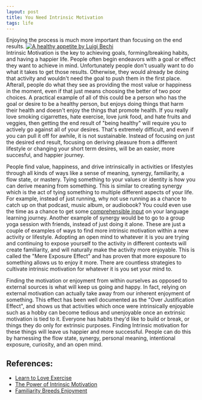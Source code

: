 ```yaml
---
layout: post
title: You Need Intrinsic Motivation
tags: life
---
```


Enjoying the process is much more important than focusing on the end results.
[![A healthy appetite by Luigi Bechi](https://upload.wikimedia.org/wikipedia/commons/thumb/9/97/Luigi_Bechi_A_healthy_appetite.jpg/494px-Luigi_Bechi_A_healthy_appetite.jpg?20221126131752)](https://commons.wikimedia.org/wiki/File:Luigi_Bechi_A_healthy_appetite.jpg)  
Intrinsic Motivation is the key to achieving goals, forming/breaking habits, and having a happier life. People often begin endeavors with a goal or effect they want to achieve in mind. Unfortunately people don't usually want to do what it takes to get those results. Otherwise, they would already be doing that activity and wouldn't need the goal to push them in the first place. Afterall, people do what they see as providing the most value or happiness in the moment, even if that just means choosing the better of two poor choices. A practical example of all of this could be a person who has the goal or desire to be a healthy person, but enjoys doing things that harm their health and doesn't enjoy the things that promote health. If you really love smoking cigarrettes, hate exercise, love junk food, and hate fruits and veggies, then getting the end result of "being healthy" will require you to actively go against all of your desires. That's extremely difficult, and even if you can pull it off for awhile, it is not sustainable. Instead of focusing on just the desired end result, focusing on deriving pleasure from a different lifestyle or changing your short term desires, will be an easier, more succesful, and happier journey. 

People find value, happiness, and drive intrinsically in activities or lifestyles through all kinds of ways like a sense of meaning, synergy, familiarity, a flow state, or mastery. Tying something to your values or identity is how you can derive meaning from something. This is similar to creating synergy which is the act of tying something to multiple different aspects of your life. For example, instead of just running, why not use running as a chance to catch up on that podcast, music album, or audiobook? You could even use the time as a chance to get some [comprehensible input](https://comprehensibleinputwiki.org/wiki/Main_Page) on your language learning journey. Another example of synergy would be to go to a group yoga session with friends, instead of just doing it alone. These are just a couple of examples of ways to find more intrinsic motivation within a new activity or lifestyle. Adopting an open mind to whatever it is you are trying and continuing to expose yourself to the activity in different contexts will create familiarity, and will naturally make the activity more enjoyable. This is called the "Mere Exposure Effect" and has proven that more exposure to something allows us to enjoy it more. There are countless strategies to cultivate intrinsic motivation for whatever it is you set your mind to. 

Finding the motivation or enjoyment from within ourselves as opposed to external sources is what will keep us going and happy. In fact, relying on external motivation can actually take away from our inherent enjoyment of something. This effect has been well documented as the "Over Justification Effect", and shows us that activities which once were intrinsically enjoyable such as a hobby can become tedious and unenjoyable once an extrinsic motivation is tied to it. Everyone has habits they'd like to build or break, or things they do only for extrinsic purposes. Finding Intrinsic motivation for these things will leave us happier and more successful. People can do this by harnessing the flow state, synergy, personal meaning, intentional exposure, curiosity, and an open mind.

## References:

- [Learn to Love Exercise ](https://www.psychologytoday.com/us/articles/200001/learn-love-exercise)
- [The Power of Intrinsic Motivation](https://www.psychologytoday.com/us/blog/mind-brain-and-value/202101/the-power-intrinsic-motivation)
- [Familiarity Breeds Enjoyment](https://www.psychologytoday.com/us/blog/sapient-nature/201201/familiarity-breeds-enjoyment)